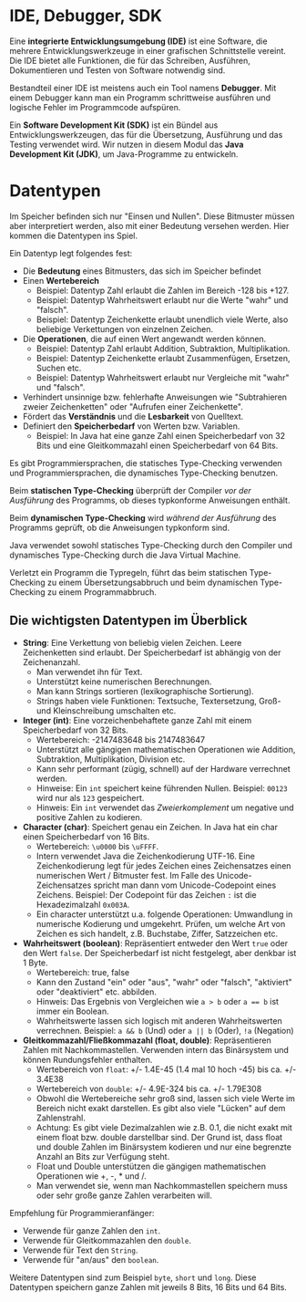 # IDE, Debugger, SDK

Eine **integrierte Entwicklungsumgebung (IDE)** ist eine Software, die mehrere Entwicklungswerkzeuge in einer grafischen Schnittstelle vereint. Die IDE bietet alle Funktionen, die für das Schreiben, Ausführen, Dokumentieren und Testen von Software notwendig sind. 

Bestandteil einer IDE ist meistens auch ein Tool namens **Debugger**. Mit einem Debugger kann man ein Programm schrittweise ausführen und logische Fehler im Programmcode aufspüren.

Ein **Software Development Kit (SDK)** ist ein Bündel aus Entwicklungswerkzeugen, das für die Übersetzung, Ausführung und das Testing verwendet wird. Wir nutzen in diesem Modul das **Java Development Kit (JDK)**, um Java-Programme zu entwickeln.

# Datentypen

Im Speicher befinden sich nur "Einsen und Nullen". Diese Bitmuster müssen aber interpretiert werden, also mit einer Bedeutung versehen werden. Hier kommen die Datentypen ins Spiel.

Ein Datentyp legt folgendes fest:

- Die **Bedeutung** eines Bitmusters, das sich im Speicher befindet
- Einen **Wertebereich**
  - Beispiel: Datentyp Zahl erlaubt die Zahlen im Bereich -128 bis +127.
  - Beispiel: Datentyp Wahrheitswert erlaubt nur die Werte "wahr" und "falsch".
  - Beispiel: Datentyp Zeichenkette erlaubt unendlich viele Werte, also beliebige Verkettungen von einzelnen Zeichen.
- Die **Operationen**, die auf einen Wert angewandt werden können. 
  - Beispiel: Datentyp Zahl erlaubt Addition, Subtraktion, Multiplikation. 
  - Beispiel: Datentyp Zeichenkette erlaubt Zusammenfügen, Ersetzen, Suchen etc.
  - Beispiel: Datentyp Wahrheitswert erlaubt nur Vergleiche mit "wahr" und "falsch".
- Verhindert unsinnige bzw. fehlerhafte Anweisungen wie "Subtrahieren zweier Zeichenketten" oder "Aufrufen einer Zeichenkette".
- Fördert das **Verständnis** und die **Lesbarkeit** von Quelltext.
- Definiert den **Speicherbedarf** von Werten bzw. Variablen.
  - Beispiel: In Java hat eine ganze Zahl einen Speicherbedarf von 32 Bits und eine Gleitkommazahl einen Speicherbedarf von 64 Bits.

Es gibt Programmiersprachen, die statisches Type-Checking verwenden und Programmiersprachen, die dynamisches Type-Checking benutzen.

Beim **statischen Type-Checking** überprüft der Compiler _vor der Ausführung_ des Programms, ob dieses typkonforme Anweisungen enthält.

Beim **dynamischen Type-Checking** wird _während der Ausführung_ des Programms geprüft, ob die Anweisungen typkonform sind.

Java verwendet sowohl statisches Type-Checking durch den Compiler und dynamisches Type-Checking durch die Java Virtual Machine.

Verletzt ein Programm die Typregeln, führt das beim statischen Type-Checking zu einem Übersetzungsabbruch und beim dynamischen Type-Checking zu einem Programmabbruch.

## Die wichtigsten Datentypen im Überblick

- **String**: Eine Verkettung von beliebig vielen Zeichen. Leere Zeichenketten sind erlaubt. Der Speicherbedarf ist abhängig von der Zeichenanzahl.
  - Man verwendet ihn für Text.
  - Unterstützt keine numerischen Berechnungen.
  - Man kann Strings sortieren (lexikographische Sortierung).
  - Strings haben viele Funktionen: Textsuche, Textersetzung, Groß- und Kleinschreibung umschalten etc.
- **Integer (int)**: Eine vorzeichenbehaftete ganze Zahl mit einem Speicherbedarf von 32 Bits.
  - Wertebereich: -2147483648 bis 2147483647
  - Unterstützt alle gängigen mathematischen Operationen wie Addition, Subtraktion, Multiplikation, Division etc.
  - Kann sehr performant (zügig, schnell) auf der Hardware verrechnet werden.
  - Hinweise: Ein `int` speichert keine führenden Nullen. Beispiel: `00123` wird nur als `123` gespeichert.
  - Hinweis: Ein `int` verwendet das _Zweierkomplement_ um negative und positive Zahlen zu kodieren.
- **Character (char)**: Speichert genau ein Zeichen. In Java hat ein char einen Speicherbedarf von 16 Bits.
  - Wertebereich: `\u0000` bis `\uFFFF`.
  - Intern verwendet Java die Zeichenkodierung UTF-16. Eine Zeichenkodierung legt für jedes Zeichen eines Zeichensatzes einen numerischen Wert / Bitmuster fest. Im Falle des Unicode-Zeichensatzes spricht man dann vom Unicode-Codepoint eines Zeichens. Beispiel: Der Codepoint für das Zeichen `:` ist die Hexadezimalzahl `0x003A`.
  - Ein character unterstützt u.a. folgende Operationen: Umwandlung in numerische Kodierung und umgekehrt. Prüfen, um welche Art von Zeichen es sich handelt, z.B. Buchstabe, Ziffer, Satzzeichen etc.
- **Wahrheitswert (boolean)**: Repräsentiert entweder den Wert `true` oder den Wert `false`. Der Speicherbedarf ist nicht festgelegt, aber denkbar ist 1 Byte.
  - Wertebereich: true, false
  - Kann den Zustand "ein" oder "aus", "wahr" oder "falsch", "aktiviert" oder "deaktiviert" etc. abbilden.
  - Hinweis: Das Ergebnis von Vergleichen wie `a > b` oder `a == b` ist immer ein Boolean.
  - Wahrheitswerte lassen sich logisch mit anderen Wahrheitswerten verrechnen. Beispiel: `a && b` (Und) oder `a || b` (Oder), `!a` (Negation)
- **Gleitkommazahl/Fließkommazahl (float, double)**: Repräsentieren Zahlen mit Nachkommastellen. Verwenden intern das Binärsystem und können Rundungsfehler enthalten.
  - Wertebereich von `float`: +/- 1.4E-45 (1.4 mal 10 hoch -45) bis ca. +/- 3.4E38
  - Wertebereich von `double`: +/- 4.9E-324 bis ca. +/- 1.79E308
  - Obwohl die Wertebereiche sehr groß sind, lassen sich viele Werte im Bereich nicht exakt darstellen. Es gibt also viele "Lücken" auf dem Zahlenstrahl.
  - Achtung: Es gibt viele Dezimalzahlen wie z.B. 0.1, die nicht exakt mit einem float bzw. double darstellbar sind. Der Grund ist, dass float und double Zahlen im Binärsystem kodieren und nur eine begrenzte Anzahl an Bits zur Verfügung steht.
  - Float und Double unterstützen die gängigen mathematischen Operationen wie +, -, * und /.
  - Man verwendet sie, wenn man Nachkommastellen speichern muss oder sehr große ganze Zahlen verarbeiten will.

Empfehlung für Programmieranfänger:

- Verwende für ganze Zahlen den `int`.
- Verwende für Gleitkommazahlen den `double`.
- Verwende für Text den `String`.
- Verwende für "an/aus" den `boolean`.

Weitere Datentypen sind zum Beispiel `byte`, `short` und `long`. Diese Datentypen speichern ganze Zahlen mit jeweils 8 Bits, 16 Bits und 64 Bits.